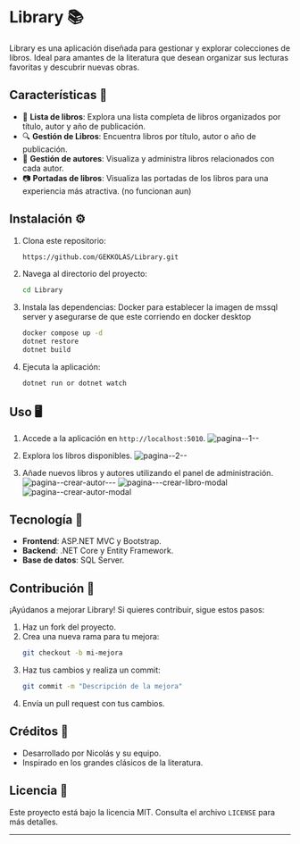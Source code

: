 # Library 📚

Library es una aplicación diseñada para gestionar y explorar colecciones de libros. Ideal para amantes de la literatura que desean organizar sus lecturas favoritas y descubrir nuevas obras.

## Características 🚀

- 📖 **Lista de libros**: Explora una lista completa de libros organizados por título, autor y año de publicación.
- 🔍 **Gestión de Libros**: Encuentra libros por título, autor o año de publicación.
- 🌟 **Gestión de autores**: Visualiza y administra libros relacionados con cada autor.
- 📷 **Portadas de libros**: Visualiza las portadas de los libros para una experiencia más atractiva. (no funcionan aun)

## Instalación ⚙️

1. Clona este repositorio:
    ```bash or terminal
    https://github.com/GEKKOLAS/Library.git
    ```
2. Navega al directorio del proyecto:
    ```bash or terminal
    cd Library
    ```
3. Instala las dependencias: Docker para establecer la imagen de mssql server y asegurarse de que este corriendo en docker desktop
    ```bash or terminal
    docker compose up -d
    dotnet restore
    dotnet build    
    ```
4. Ejecuta la aplicación:
    ```bash or terminal
    dotnet run or dotnet watch
    ```

## Uso 🖥️

1. Accede a la aplicación en `http://localhost:5010`.
![pagina--1--](https://github.com/user-attachments/assets/094814e9-19d6-47b3-896f-efd543acc615)


2. Explora los libros disponibles.
   ![pagina--2--](https://github.com/user-attachments/assets/f307c1a8-e2de-4740-b203-fa23a99c4442)

3. Añade nuevos libros y autores utilizando el panel de administración.
![pagina--crear-autor---](https://github.com/user-attachments/assets/4afa0731-93b1-416a-9c6d-49fddd401af2)
![pagina---crear-libro-modal](https://github.com/user-attachments/assets/8c6bd5cb-e987-4fd9-a26c-ce61274a2e11)
![pagina--crear-autor-modal](https://github.com/user-attachments/assets/50ac0958-d1f0-425f-b5f1-de039f44421e)

## Tecnología 🔧

- **Frontend**: ASP.NET MVC y Bootstrap.
- **Backend**: .NET Core y Entity Framework.
- **Base de datos**: SQL Server.

## Contribución 🤝

¡Ayúdanos a mejorar Library! Si quieres contribuir, sigue estos pasos:

1. Haz un fork del proyecto.
2. Crea una nueva rama para tu mejora:
    ```bash
    git checkout -b mi-mejora
    ```
3. Haz tus cambios y realiza un commit:
    ```bash
    git commit -m "Descripción de la mejora"
    ```
4. Envía un pull request con tus cambios.

## Créditos 👏

- Desarrollado por Nicolás y su equipo.
- Inspirado en los grandes clásicos de la literatura.

## Licencia 📝

Este proyecto está bajo la licencia MIT. Consulta el archivo `LICENSE` para más detalles.

---

